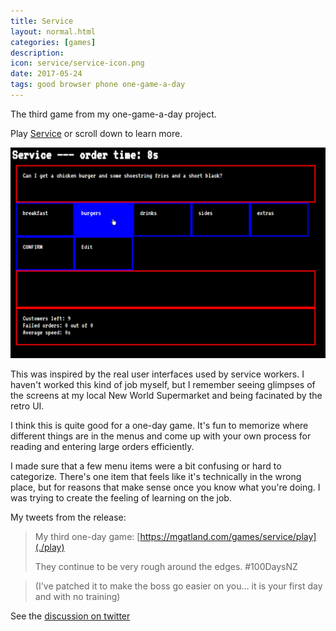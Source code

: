 ```yaml
---
title: Service
layout: normal.html
categories: [games]
description:
icon: service/service-icon.png
date: 2017-05-24
tags: good browser phone one-game-a-day
---
```


The third game from my one-game-a-day project.

Play [Service](./play/) or scroll down to learn more.

![Service screenshot](./service.png)

This was inspired by the real user interfaces used by service workers. I haven't worked this kind of job myself, but I remember seeing glimpses of the screens at my local New World Supermarket and being facinated by the retro UI.

I think this is quite good for a one-day game. It's fun to memorize where different things are in the menus and come up with your own process for reading and entering large orders efficiently.

I made sure that a few menu items were a bit confusing or hard to categorize. There's one item that feels like it's technically in the wrong place, but for reasons that make sense once you know what you're doing. I was trying to create the feeling of learning on the job.

My tweets from the release:

> My third one-day game: [https://mgatland.com/games/service/play](./play)
> 
> They continue to be very rough around the edges. #100DaysNZ

> (I've patched it to make the boss go easier on you… it is your first day and with no training)

See the [discussion on twitter](https://twitter.com/mgatland/status/867347090308907008)
